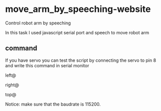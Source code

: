 # move_arm_by_speeching-website


 Control robot arm by speeching


In this task I used javascript serial port and speech to move robot arm


## command

If you have servo you can test the script by connecting the servo to pin 8 and write this command in serial monitor



left@

right@

top@


Notice: make sure that the baudrate is 115200.
